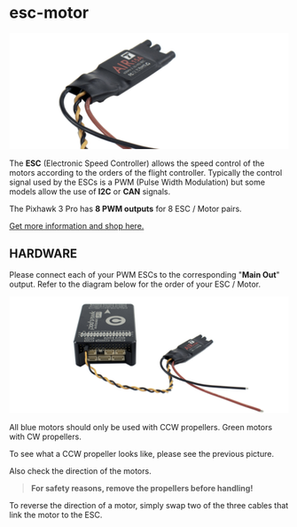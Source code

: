 # esc-motor

![](../.gitbook/assets/esc-solo-drotek.png)

The **ESC** \(Electronic Speed Controller\) allows the speed control of the motors according to the orders of the flight controller. Typically the control signal used by the ESCs is a PWM \(Pulse Width Modulation\) but some models allow the use of **I2C** or **CAN** signals.

The Pixhawk 3 Pro has **8 PWM outputs** for 8 ESC / Motor pairs.

[Get more information and shop here.](https://store.drotek.com/air-esc-15a-opto-t-motor)

## HARDWARE

Please connect each of your PWM ESCs to the corresponding "**Main Out**" output. Refer to the diagram below for the order of your ESC / Motor.

![](../.gitbook/assets/esc-doc-drotek.png)

All blue motors should only be used with CCW propellers. Green motors with CW propellers.

To see what a CCW propeller looks like, please see the previous picture.

Also check the direction of the motors.

> **For safety reasons, remove the propellers before handling!**

To reverse the direction of a motor, simply swap two of the three cables that link the motor to the ESC.

